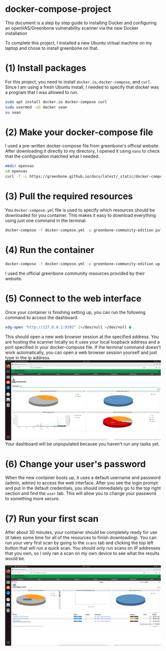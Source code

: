 # docker-compose-project
This document is a step by step guide to installing Docker and configuring an openVAS/Greenbone vulnerability scanner via the new Docker installation

To complete this project, I installed a new Ubuntu virtual machine on my laptop and chose to install greenbone on that.

# (1) Install packages
For this project, you need to install `docker.io`, `docker-compose`, and `curl`. Since I am using a fresh Ubuntu install, I needed to specify that docker was a program that I was allowed to run. 
```zsh
sudo apt install docker.io docker-compose curl
sudo usermod -aG docker sean
su sean
```
# (2) Make your docker-compose file
I used a pre-written docker-compose file from greenbone's official website. After downloading it directly to my directory, I opened it using `nano` to check that the configuration matched what I needed.
```zsh
mkdir openvas
cd openvas
curl -f -L https://greenbone.github.io/docs/latest/_static/docker-compose-22.4.yml -o docker-compose.yml
```
# (3) Pull the required resources
You `docker-compose.yml` file is used to specify which resources should be downloaded for you container. This makes it easy to download everything using just one command in the terminal.
```zsh
docker-compose -f docker-compose.yml -p greenbone-community-edition pull
```
# (4) Run the container
```zsh
docker-compose -f docker-compose.yml -p greenbone-community-edition up -d
```
I used the official greenbone community resources provided by their website.
# (5) Connect to the web interface
Once your container is finishing setting up, you can run the following command to access the dashboard.
```zsh
xdg-open "http://127.0.0.1:9392" 2>/dev/null >/dev/null &
```
This should open a new web browser session at the specified address. You are hosting the scanner locally so it uses your local loopback address and a port specified in your docker-compose file. If the terminal command doesn't work automatically, you can open a web browser session yourself and just type in the ip address.
![dashboard](images/dashboard.png)
Your dashboard will be unpopulated because you haven't run any tasks yet.

# (6) Change your user's password
When the new container boots up, it uses a default username and password (admin, admin) to access the web interface. After you see the login prompt and put in the default credentials, you should immediately go to the top right section and find the `user` tab. This will allow you to change your password to something more secure.

# (7) Run your first scan

After about 30 minutes, your container should be completely ready for use (it takes some time for all of the resources to finish downloading). You can run your very first scan by going to the `scans` tab and clicking the top left button that will run a quick scan. You should only run scans on IP addresses that you own, so I only ran a scan on my own device to see what the results would be. 

![tasks](images/scans.png)